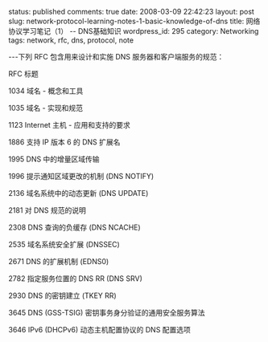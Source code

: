 status: published
comments: true
date: 2008-03-09 22:42:23
layout: post
slug: network-protocol-learning-notes-1-basic-knowledge-of-dns
title: 网络协议学习笔记（1） -- DNS基础知识
wordpress_id: 295
category: Networking
tags: network, rfc, dns, protocol, note

---下列 RFC 包含用来设计和实施 DNS 服务器和客户端服务的规范：

RFC     标题

1034    域名 - 概念和工具

1035    域名 - 实现和规范

1123    Internet 主机 - 应用和支持的要求

1886    支持 IP 版本 6 的 DNS 扩展名

1995    DNS 中的增量区域传输

1996    提示通知区域更改的机制 (DNS NOTIFY)

2136    域名系统中的动态更新 (DNS UPDATE)

2181    对 DNS 规范的说明

2308    DNS 查询的负缓存 (DNS NCACHE)

2535    域名系统安全扩展 (DNSSEC)

2671    DNS 的扩展机制 (EDNS0)

2782    指定服务位置的 DNS RR (DNS SRV)

2930    DNS 的密钥建立 (TKEY RR)

3645    DNS (GSS-TSIG) 密钥事务身分验证的通用安全服务算法

3646    IPv6 (DHCPv6) 动态主机配置协议的 DNS 配置选项
